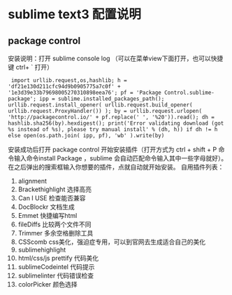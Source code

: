 # sublime text3 配置说明
## package control
安装说明：打开 sublime console log （可以在菜单view下面打开，也可以快捷键 ctrl+ ` 打开）

     import urllib.request,os,hashlib; h = 'df21e130d211cfc94d9b0905775a7c0f' + '1e3d39e33b79698005270310898eea76'; pf = 'Package Control.sublime-package'; ipp = sublime.installed_packages_path(); urllib.request.install_opener( urllib.request.build_opener( urllib.request.ProxyHandler()) ); by = urllib.request.urlopen( 'http://packagecontrol.io/' + pf.replace(' ', '%20')).read(); dh = hashlib.sha256(by).hexdigest(); print('Error validating download (got %s instead of %s), please try manual install' % (dh, h)) if dh != h else open(os.path.join( ipp, pf), 'wb' ).write(by) 

安装成功后打开 package control 开始安装插件（打开方式为 ctrl + shift + P 命令输入命令install Package ，sublime 会自动匹配命令输入其中一些字母就好）。在之后弹出的搜索框输入你想要的插件，点就自动就开始安装。
自用插件列表：
1. alignment 
2. Brackethighlight 选择高亮
3. Can I USE 检查能否兼容
4. DocBlockr 文档生成
5. Emmet 快捷编写html
6. fileDiffs 比较两个文件不同
7. Trimmer 多余空格删除工具
8. CSScomb css美化，强迫症专用，可以到官网去生成适合自己的美化
9. sublimehighlight 
10. html/css/js prettify  代码美化
11. sublimeCodeintel 代码提示
12. sublimelinter 代码错误检查
13. colorPicker 颜色选择